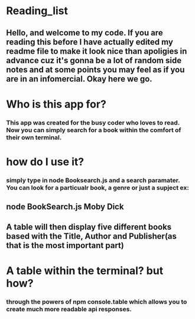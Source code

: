 # Reading_list

## Hello, and welcome to my code. If you are reading this before I have actually edited my readme file to make it look nice than apoligies in advance cuz it's gonna be a lot of random side notes and at some points you may feel as if you are in an infomercial. Okay here we go.

# Who is this app for?

### This app was created for the busy coder who loves to read. Now you can simply search for a book within the comfort of their own terminal. 

# how do I use it?

### simply type in node Booksearch.js and a search paramater. You can look for a particualr book, a genre or just a supject ex:

## node BookSearch.js Moby Dick

## A table will then display five different books based with the Title, Author and Publisher(as that is the most important part)

# A table within the terminal? but how?

### through the powers of npm console.table which allows you to create much more readable api responses.




